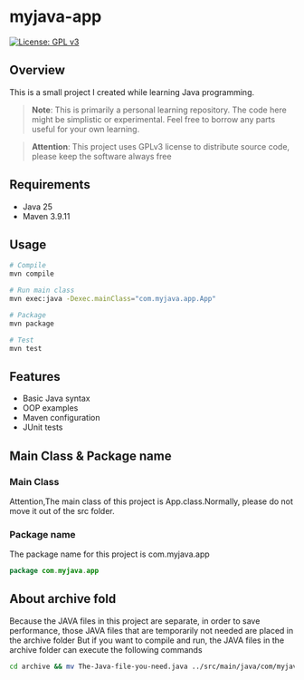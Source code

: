 # myjava-app
[![License: GPL v3](https://img.shields.io/badge/License-GPLv3-blue.svg)](https://www.gnu.org/licenses/gpl-3.0)

## Overview
This is a small project I created while learning Java programming.

> **Note**: This is primarily a personal learning repository. The code here might be simplistic or experimental. Feel free to borrow any parts useful for your own learning.



>**Attention**: This project uses GPLv3 license to distribute source code, please keep the software always free


## Requirements
- Java 25
- Maven 3.9.11

## Usage
```bash
# Compile
mvn compile

# Run main class
mvn exec:java -Dexec.mainClass="com.myjava.app.App"

# Package
mvn package

# Test
mvn test
```
## Features
- Basic Java syntax
- OOP examples
- Maven configuration
- JUnit tests

## Main Class & Package name
### Main Class
Attention,The main class of this project is App.class.Normally, please do not move it out of the src folder.
### Package name
The package name for this project is com.myjava.app
```java
package com.myjava.app
```

## About archive fold
Because the JAVA files in this project are separate, in order to save performance, those JAVA files that are temporarily not needed are placed in the archive folder
But if you want to compile and run, the JAVA files in the archive folder can execute the following commands
```bash
cd archive && mv The-Java-file-you-need.java ../src/main/java/com/myjava/app/ && cd .. && mvn compile && mvn package
```

